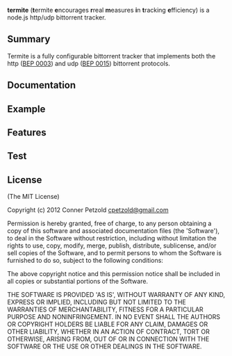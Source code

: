 **termite** (**t**ermite **e**ncourages **r**real **m**easures **i**n **t**racking **e**fficiency) is a node.js http/udp bittorrent tracker.

## Summary

Termite is a fully configurable bittorrent tracker that implements both the http ([BEP 0003](http://www.bittorrent.org/beps/bep_0003.html)) and udp ([BEP 0015](http://www.bittorrent.org/beps/bep_0015.html)) bittorrent protocols.

## Documentation



## Example



## Features

  
## Test


## License

(The MIT License)

Copyright (c) 2012 Conner Petzold <cpetzold@gmail.com>

Permission is hereby granted, free of charge, to any person obtaining a copy of this software and associated documentation files (the 'Software'), to deal in the Software without restriction, including without limitation the rights to use, copy, modify, merge, publish, distribute, sublicense, and/or sell copies of the Software, and to permit persons to whom the Software is furnished to do so, subject to the following conditions:

The above copyright notice and this permission notice shall be included in all copies or substantial portions of the Software.

THE SOFTWARE IS PROVIDED 'AS IS', WITHOUT WARRANTY OF ANY KIND, EXPRESS OR IMPLIED, INCLUDING BUT NOT LIMITED TO THE WARRANTIES OF MERCHANTABILITY, FITNESS FOR A PARTICULAR PURPOSE AND NONINFRINGEMENT. IN NO EVENT SHALL THE AUTHORS OR COPYRIGHT HOLDERS BE LIABLE FOR ANY CLAIM, DAMAGES OR OTHER LIABILITY, WHETHER IN AN ACTION OF CONTRACT, TORT OR OTHERWISE, ARISING FROM, OUT OF OR IN CONNECTION WITH THE SOFTWARE OR THE USE OR OTHER DEALINGS IN THE SOFTWARE.
